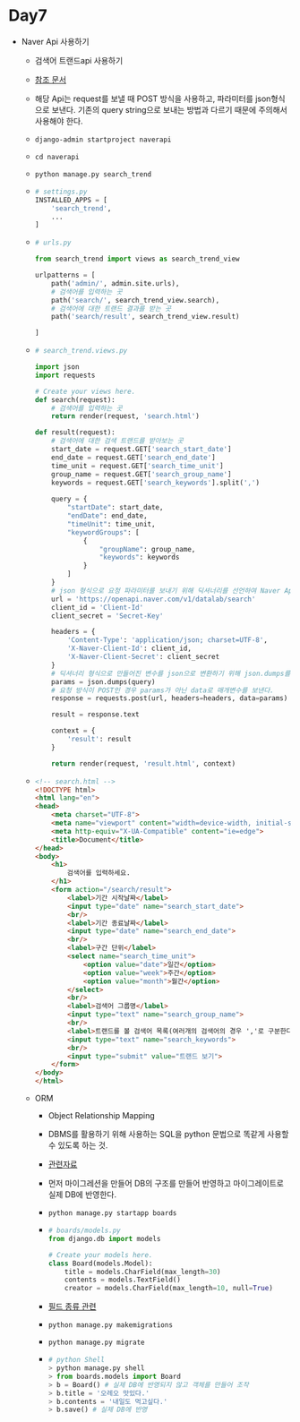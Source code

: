 # Day7

- Naver Api 사용하기

  - 검색어 트랜드api 사용하기

  - [참조 문서]( https://developers.naver.com/products/datalab/ )

  - 해당 Api는 request를 보낼 때 POST 방식을 사용하고, 파라미터를 json형식으로 보낸다. 기존의 query  string으로 보내는 방법과 다르기 때문에 주의해서 사용해야 한다.

  - `django-admin startproject naverapi`

  - `cd naverapi`

  - `python manage.py search_trend`

  - ```python
    # settings.py
    INSTALLED_APPS = [
        'search_trend',
    	...
    ]
    ```

  - ```python
    # urls.py
    
    from search_trend import views as search_trend_view
    
    urlpatterns = [
        path('admin/', admin.site.urls),
        # 검색어를 입력하는 곳
        path('search/', search_trend_view.search),
        # 검색어에 대한 트랜드 결과를 받는 곳
        path('search/result', search_trend_view.result)
    
    ]
    ```

  - ```python
    # search_trend.views.py
    
    import json
    import requests
    
    # Create your views here.
    def search(request):
        # 검색어를 입력하는 곳
        return render(request, 'search.html')
    
    def result(request):
        # 검색어에 대한 검색 트랜드를 받아보는 곳
        start_date = request.GET['search_start_date']
        end_date = request.GET['search_end_date']
        time_unit = request.GET['search_time_unit']
        group_name = request.GET['search_group_name']
        keywords = request.GET['search_keywords'].split(',')
        
        query = {
            "startDate": start_date,
            "endDate": end_date,
            "timeUnit": time_unit,
            "keywordGroups": [
                {
                    "groupName": group_name,
                    "keywords": keywords
                }
            ]
        }
        # json 형식으로 요청 파라미터를 보내기 위해 딕셔너리를 선언하여 Naver Api에서 정해준 형식으로 요청을 보낸다.
        url = 'https://openapi.naver.com/v1/datalab/search'
        client_id = 'Client-Id'
        client_secret = 'Secret-Key'
    
        headers = {
            'Content-Type': 'application/json; charset=UTF-8',
            'X-Naver-Client-Id': client_id,
            'X-Naver-Client-Secret': client_secret
        }
        # 딕셔너리 형식으로 만들어진 변수를 json으로 변환하기 위해 json.dumps를 사용한다.
        params = json.dumps(query)
    	# 요청 방식이 POST인 경우 params가 아닌 data로 매개변수를 보낸다.
        response = requests.post(url, headers=headers, data=params)
    
        result = response.text
    
        context = {
            'result': result
        }
    
        return render(request, 'result.html', context)
    ```

  - ```html
    <!-- search.html -->
    <!DOCTYPE html>
    <html lang="en">
    <head>
        <meta charset="UTF-8">
        <meta name="viewport" content="width=device-width, initial-scale=1.0">
        <meta http-equiv="X-UA-Compatible" content="ie=edge">
        <title>Document</title>
    </head>
    <body>
        <h1>
            검색어를 입력하세요.
        </h1>
        <form action="/search/result">
            <label>기간 시작날짜</label>
            <input type="date" name="search_start_date">
            <br/>
            <label>기간 종료날짜</label>
            <input type="date" name="search_end_date">
            <br/>
            <label>구간 단위</label>
            <select name="search_time_unit">
                <option value="date">일간</option>
                <option value="week">주간</option>
                <option value="month">월간</option>
            </select>
            <br/>
            <label>검색어 그룹명</label>
            <input type="text" name="search_group_name">
            <br/>
            <label>트랜드를 볼 검색어 목록(여러개의 검색어의 경우 ','로 구분한다)</label>
            <input type="text" name="search_keywords">
            <br/>
            <input type="submit" value="트랜드 보기">
        </form>
    </body>
    </html>
    ```

  - ORM

    - Object Relationship Mapping

    - DBMS를 활용하기 위해 사용하는 SQL을 python 문법으로 똑같게 사용할 수 있도록 하는 것.

    - [관련자료]( https://velog.io/@kyusung/aboutORM )

    - 먼저 마이그레션을 만들어 DB의 구조를 만들어 반영하고 마이그레이트로 실제 DB에 반영한다.

    - `python manage.py startapp boards`

    - ```python
      # boards/models.py
      from django.db import models
      
      # Create your models here.
      class Board(models.Model):
          title = models.CharField(max_length=30)
          contents = models.TextField()
          creator = models.CharField(max_length=10, null=True)
      
      ```

    - [필드 종류 관련]( https://docs.djangoproject.com/en/2.2/ref/models/fields/#integerfield )

    - `python manage.py makemigrations`

    - `python manage.py migrate`

    - ```python
      # python Shell
      > python manage.py shell
      > from boards.models import Board
      > b = Board() # 실제 DB에 반영되지 않고 객체를 만들어 조작
      > b.title = '오레오 맛있다.'
      > b.contents = '내일도 먹고싶다.'
      > b.save() # 실제 DB에 반영
      ```